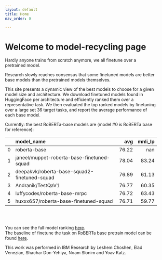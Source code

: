 ```yaml
---
layout: default
title: Home
nav_order: 0

---
```

# Welcome to model-recycling page

Hardly anyone trains from scratch anymore, we all finetune over a pretrained model. 

Research slowly reaches consensus that some finetuned models are better base models than the pretrained models 
themselves.

This site presents a dynamic view of the best models to choose for a given model size and architecture. We download
 finetuned models found in HuggingFace per architecture and efficiently ranked them over a representative task.
 We then evaluated the top ranked models by finetuning over a large set 36 target tasks, and report the average
 performance of each base model.


Currently: the best RoBERTa-base models are (model #0 is RoBERTa base for reference):
<br>

|    | model_name                                   |   avg |   mnli_lp |
|---:|:---------------------------------------------|------:|----------:|
|  0 | roberta-base                                 | 76.22 |    nan    |
|  1 | janeel/muppet-roberta-base-finetuned-squad   | 78.04 |     83.24 |
|  2 | deepakvk/roberta-base-squad2-finetuned-squad | 76.89 |     61.13 |
|  3 | Andranik/TestQaV1                            | 76.77 |     60.35 |
|  4 | luffycodes/roberta-base-mrpc                 | 76.72 |     63.43 |
|  5 | huxxx657/roberta-base-finetuned-squad        | 76.71 |     59.77 |

<br>
<br>

You can see the full model ranking [here](roberta_base_table.md).
<br>
The baseline of finetune the task on RoBERTa base pretrain model can be found [here](pretrain_scores_table.md).


This  work was performed in IBM Research by Leshem Choshen, Elad Venezian, Shachar Don-Yehiya, Noam Slonim and Yoav Katz. 